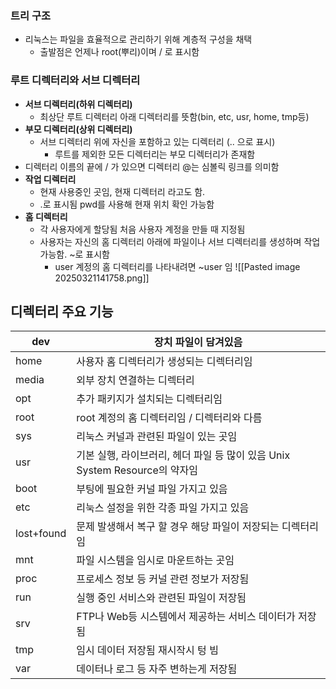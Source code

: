 
### 트리 구조
- 리눅스는 파일을 효율적으로 관리하기 위해 계층적 구성을 채택
	- 출발점은 언제나 root(뿌리)이며 / 로 표시함
	
### 루트 디렉터리와 서브 디렉터리
- **서브 디렉터리(하위 디렉터리)**
	- 최상단 루트 디렉터리 아래 디렉터리를 뜻함(bin, etc, usr, home, tmp등)
- **부모 디렉터리(상위 디렉터리)**
	- 서브 디렉터리 위에 자신을 포함하고 있는 디렉터리 (.. 으로 표시)
		- 루트를 제외한 모든 디렉터리는 부모 디렉터리가 존재함
- 디렉터리 이름의 끝에 / 가 있으면 디렉터리 @는 심볼릭 링크를 의미함
- **작업 디렉터리**
	- 현재 사용중인 곳임, 현재 디렉터리 라고도 함.
	- .로 표시됨 pwd를 사용해 현재 위치 확인 가능함
- **홈 디렉터리**
	- 각 사용자에게 할당됨 처음 사용자 계정을 만들 때 지정됨
	- 사용자는 자신의 홈 디렉터리 아래에 파일이나 서브 디렉터리를 생성하며 작업 가능함. ~로 표시함
		- user 계정의 홈 디렉터리를 나타내려면 ~user 임
![[Pasted image 20250321141758.png]]



## 디렉터리 주요 기능

| dev        | 장치 파일이 담겨있음                                           |
| ---------- | ----------------------------------------------------- |
| home       | 사용자 홈 디렉터리가 생성되는 디렉터리임                                |
| media      | 외부 장치 연결하는 디렉터리                                       |
| opt        | 추가 패키지가 설치되는 디렉터리임                                    |
| root       | root 계정의 홈 디렉터리임 / 디렉터리와 다름                           |
| sys        | 리눅스 커널과 관련된 파일이 있는 곳임                                 |
| usr        | 기본 실행, 라이브러리, 헤더 파일 등 많이 있음 Unix System Resource의 약자임 |
| boot       | 부팅에 필요한 커널 파일 가지고 있음                                  |
| etc        | 리눅스 설정을 위한 각종 파일 가지고 있음                               |
| lost+found | 문제 발생해서 복구 할 경우 해당 파일이 저장되는 디렉터리임                     |
| mnt        | 파일 시스템을 임시로 마운트하는 곳임                                  |
| proc       | 프로세스 정보 등 커널 관련 정보가 저장됨                               |
| run        | 실행 중인 서비스와 관련된 파일이 저장됨                                |
| srv        | FTP나 Web등 시스템에서 제공하는 서비스 데이터가 저장됨                     |
| tmp        | 임시 데이터 저장됨 재시작시 텅 빔                                   |
| var        | 데이터나 로그 등 자주 변하는게 저장됨                                 |

